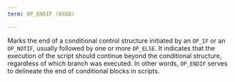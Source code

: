 ```yaml
---
term: OP_ENDIF (0X68)

---
```

Marks the end of a conditional control structure initiated by an `OP_IF` or an `OP_NOTIF`, usually followed by one or more `OP_ELSE`. It indicates that the execution of the script should continue beyond the conditional structure, regardless of which branch was executed. In other words, `OP_ENDIF` serves to delineate the end of conditional blocks in scripts.